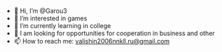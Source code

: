 - 👋 Hi, I’m @Garou3
- 👀 I’m interested in games
- 🌱 I’m currently learning in college
- 💞️ I am looking for opportunities for cooperation in business and other
- 📫 How to reach me: valishin2006nnkll.ru@gmail.com

<!---
Garou3/Garou3 is a ✨ special ✨ repository because its `README.md` (this file) appears on your GitHub profile.
You can click the Preview link to take a look at your changes.
--->
